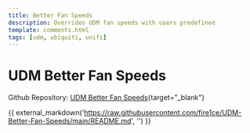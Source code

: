 ```yaml
---
title: Better Fan Speeds
description: Overrides UDM fan speeds with users predefined
template: comments.html
tags: [udm, ubiquiti, unifi]
---
```


# UDM Better Fan Speeds

Github Repository: [UDM Better Fan Speeds][udm-better-fan-speeds-url]{target="\_blank"}

{{ external_markdown('https://raw.githubusercontent.com/fire1ce/UDM-Better-Fan-Speeds/main/README.md', '') }}

<!-- appendices -->

<!-- urls -->

[udm-better-fan-speeds-url]: https://github.com/fire1ce/UDM-Better-Fan-Speeds 'Github Repository'

<!-- images -->

<!--css-->

<!-- end appendices -->
